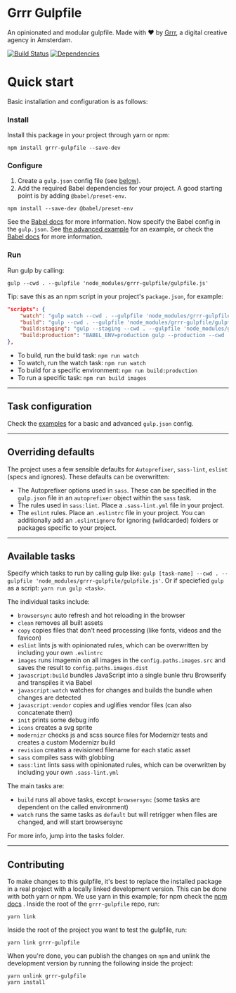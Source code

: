 # Grrr Gulpfile
An opinionated and modular gulpfile.
Made with ❤️ by [Grrr](https://grrr.nl/), a digital creative agency in Amsterdam.

[![Build Status](https://travis-ci.org/grrr-amsterdam/gulpfile.svg)](https://travis-ci.org/grrr-amsterdam/gulpfile)
[![Dependencies](https://david-dm.org/grrr-amsterdam/gulpfile.svg)](https://david-dm.org/grrr-amsterdam/gulpfile)

# Quick start
Basic installation and configuration is as follows:

### Install
Install this package in your project through yarn or npm:
```
npm install grrr-gulpfile --save-dev
```

### Configure
1. Create a `gulp.json` config file (see [below](#task-configuration)).
2. Add the required Babel dependencies for your project. A good starting point is by adding `@babel/preset-env`.

```
npm install --save-dev @babel/preset-env
```

See the [Babel docs](https://babeljs.io/docs/plugins/preset-env/) for more information. Now specify the Babel config in the `gulp.json`. See [the advanced example](https://github.com/grrr-amsterdam/gulpfile/blob/master/examples/config-advanced.json#L35) for an example, or check the [Babel docs](https://babeljs.io/docs/usage/babelrc/) for more information.

### Run
Run gulp by calling:
```
gulp --cwd . --gulpfile 'node_modules/grrr-gulpfile/gulpfile.js'
```

Tip: save this as an npm script in your project's `package.json`, for example:
```json
"scripts": {
    "watch": "gulp watch --cwd . --gulpfile 'node_modules/grrr-gulpfile/gulpfile.js'",
    "build": "gulp --cwd . --gulpfile 'node_modules/grrr-gulpfile/gulpfile.js'",
    "build:staging": "gulp --staging --cwd . --gulpfile 'node_modules/grrr-gulpfile/gulpfile.js'",
    "build:production": "BABEL_ENV=production gulp --production --cwd . --gulpfile 'node_modules/grrr-gulpfile/gulpfile.js'"
},
```

- To build, run the build task: `npm run watch`
- To watch, run the watch task: `npm run watch`
- To build for a specific environment: `npm run build:production`
- To run a specific task: `npm run build images`

---

## Task configuration
Check the [examples](https://github.com/grrr-amsterdam/gulpfile/tree/master/examples) for a basic and advanced `gulp.json` config.

---

## Overriding defaults
The project uses a few sensible defaults for `Autoprefixer`, `sass-lint`, `eslint` (specs and ignores). These defaults can be overwritten:

- The Autoprefixer options used in `sass`. These can be specified in the `gulp.json` file in an `autoprefixer` object within the `sass` task.
- The rules used in `sass:lint`. Place a `.sass-lint.yml` file in your project.
- The `eslint` rules. Place an `.eslintrc` file in your project. You can additionally add an `.eslintignore` for ignoring (wildcarded) folders or packages specific to your project.

---

## Available tasks
Specify which tasks to run by calling gulp like: `gulp [task-name] --cwd . --gulpfile 'node_modules/grrr-gulpfile/gulpfile.js'`. Or if speciefied `gulp` as a script: `yarn run gulp <task>`.

The individual tasks include:

- `browsersync` auto refresh and hot reloading in the browser
- `clean` removes all built assets
- `copy` copies files that don't need processing (like fonts, videos and the favicon)
- `eslint` lints js with opinionated rules, which can be overwritten by including your own `.eslintrc`
- `images` runs imagemin on all images in the `config.paths.images.src` and saves the result to `config.paths.images.dist`
- `javascript:build` bundles JavaScript into a single bunle thru Browserify and transpiles it via Babel
- `javascript:watch` watches for changes and builds the bundle when changes are detected
- `javascript:vendor` copies and uglifies vendor files (can also concatenate them)
- `init` prints some debug info
- `icons` creates a svg sprite
- `modernizr` checks js and scss source files for Modernizr tests and creates a custom Modernizr build
- `revision` creates a revisioned filename for each static asset
- `sass` compiles sass with globbing
- `sass:lint` lints sass with opinionated rules, which can be overwritten by including your own `.sass-lint.yml`

The main tasks are:

- `build` runs all above tasks, except `browsersync` (some tasks are dependent on the called environment)
- `watch` runs the same tasks as `default` but will retrigger when files are changed, and will start browsersync

For more info, jump into the tasks folder.

---

## Contributing
To make changes to this gulpfile, it's best to replace the installed package in a real project with a locally linked development version. This can be done with both yarn or npm. We use yarn in this example; for npm check the [npm docs](https://docs.npmjs.com/cli/link) . Inside the root of the `grrr-gulpfile` repo, run:
```
yarn link
```
Inside the root of the project you want to test the gulpfile, run:
```
yarn link grrr-gulpfile
```
When you're done, you can publish the changes on `npm` and unlink the development version by running the following inside the project:
```
yarn unlink grrr-gulpfile
yarn install
```
